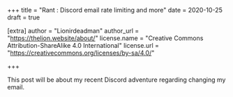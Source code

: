+++
title = "Rant : Discord email rate limiting and more"
date = 2020-10-25
draft = true

[extra]
author = "Lionirdeadman"
author_url = "https://thelion.website/about/"
license.name = "Creative Commons Attribution-ShareAlike 4.0 International"
license.url = "https://creativecommons.org/licenses/by-sa/4.0/"

+++

This post will be about my recent Discord adventure regarding changing my email.
<!-- more -->

